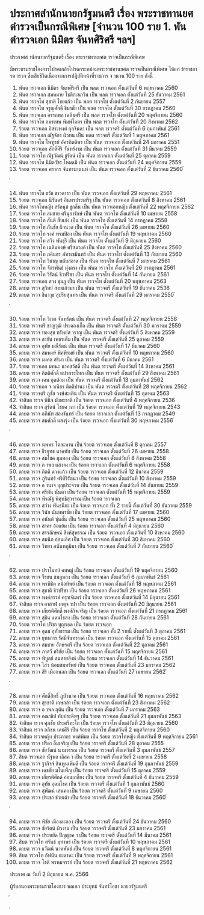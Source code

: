 
# ประกาศสำนักนายกรัฐมนตรี เรื่อง พระราชทานยศตำรวจเป็นกรณีพิเศษ [จำนวน 100 ราย 1. พันตำรวจเอก นิมิตร จันทศิริศรี ฯลฯ]
      
      

      
      

ประกาศส านักนายกรัฐมนตรี 
เรื่อง  พระราชทานยศต ารวจเป็นกรณีพิเศษ 
 
 
มีพระบรมราชโองการโปรดเกล้าโปรดกระหม่อมพระราชทานยศต ารวจเป็นกรณีพิเศษ 
ให้แก่  ข้าราชการต ารวจ  ซึ่งเสียชีวิตเนื่องจากการปฏิบัติหน้าที่ราชการ  จ านวน  100  ราย  ดังนี้ 
1. พันต ารวจเอก นิมิตร  จันทศิริศรี เป็น พลต ารวจเอก 
ตั้งแต่วันที่  6  พฤษภาคม  2560 
2. พันต ารวจเอก สมหมาย  โชติกะนาวิน เป็น พลต ารวจเอก 
ตั้งแต่วันที่  25  ธันวาคม  2561 
3. พันต ารวจโท สุชาติ  ไชยแก้ว เป็น พลต ารวจโท 
ตั้งแต่วันที่  2  กันยายน  2557 
4. พันต ารวจโท จรูญศักดิ์  ธิมาชัย เป็น พลต ารวจโท 
ตั้งแต่วันที่  30  กรกฎาคม  2560 
5. พันต ารวจเอก อรรถพล  เฉลิมศรี เป็น พลต ารวจโท 
ตั้งแต่วันที่  20  พฤศจิกายน  2560 
6. พันต ารวจโท อมรเทพ  พิมพ์โคตร เป็น พลต ารวจโท 
ตั้งแต่วันที่  20  สิงหาคม  2562 
7. ร้อยต ารวจเอก อิสระพงศ์  กุลจินดา เป็น พลต ารวจตรี 
ตั้งแต่วันที่  6  กุมภาพันธ์  2561 
8. พันต ารวจเอก ณัฐจักร  ผิวทน เป็น พลต ารวจตรี 
ตั้งแต่วันที่  1  พฤษภาคม  2561 
9. พันต ารวจโท ไพฑูรย์  อัครกิตติพร เป็น พันต ารวจเอก 
ตั้งแต่วันที่  24  มกราคม  2551 
10. ร้อยต ารวจเอก ศักดิ์ศิริ  จันทร์งาม เป็น พันต ารวจเอก 
ตั้งแต่วันที่  31  มีนาคม  2559 
11. ร้อยต ารวจโท ณัฐวัฒน์  ชูรัตน์ เป็น พันต ารวจเอก 
ตั้งแต่วันที่  25  ตุลาคม  2559 
12. พันต ารวจโท นิมิตวัชร  โหมดมี เป็น พันต ารวจเอก 
ตั้งแต่วันที่  24  พฤศจิกายน  2559 
13. ร้อยต ารวจเอก ศรากร  จันทรมานนท์ เป็น พันต ารวจเอก 
ตั้งแต่วันที่  2  ธันวาคม  2560 
้
 
่
 

14. พันต ารวจโท ธวัช  ขาวดารา เป็น พันต ารวจเอก 
ตั้งแต่วันที่  29  พฤษภาคม  2561 
15. ร้อยต ารวจเอก นิรันดร์  อินทรประเสริฐ เป็น พันต ารวจเอก 
ตั้งแต่วันที่  8  สิงหาคม  2561 
16. พันต ารวจโทหญิง สรัลนุช  ชูกลิ่น เป็น พันต ารวจเอกหญิง 
ตั้งแต่วันที่  22  พฤศจิกายน  2562 
17. ร้อยต ารวจโท สมชาย  ศรีนุยารักษ์ เป็น พันต ารวจโท 
ตั้งแต่วันที่  10  เมษายน  2558 
18. ร้อยต ารวจโท สันติ  สืบเก่ง เป็น พันต ารวจโท 
ตั้งแต่วันที่  14  กรกฎาคม  2558 
19. ร้อยต ารวจโท กันชัย  ผิวนวล เป็น พันต ารวจโท 
ตั้งแต่วันที่  26  เมษายน  2560 
20. ร้อยต ารวจโท รงค์  พรมป้อง เป็น พันต ารวจโท 
ตั้งแต่วันที่  19  พฤษภาคม  2560 
21. ร้อยต ารวจโท สวิง  พันธุรี เป็น พันต ารวจโท 
ตั้งแต่วันที่  9  มิถุนายน  2560 
22. ร้อยต ารวจโท เฉลิมพงษ์  ศรีสมวงค์ เป็น พันต ารวจโท 
ตั้งแต่วันที่  25  สิงหาคม  2560 
23. ร้อยต ารวจโท ภคินธร  ภัทรเขมินทร์ เป็น พันต ารวจโท 
ตั้งแต่วันที่  13  กันยายน  2560 
24. ร้อยต ารวจโท วิชาญ  พลับสอาด เป็น พันต ารวจโท 
ตั้งแต่วันที่  7  มกราคม  2561 
25. ร้อยต ารวจโท จักรพันธ์  มุ่งตรง เป็น พันต ารวจโท 
ตั้งแต่วันที่  26  กรกฎาคม  2561 
26. ร้อยต ารวจโท วิรัตน์  ชิวปรีชา เป็น พันต ารวจโท 
ตั้งแต่วันที่  14  กันยายน  2561 
27. ร้อยต ารวจเอก สวง  ชุมภู เป็น พันต ารวจโท 
ตั้งแต่วันที่  20  พฤษภาคม  2563 
28. ดาบต ารวจ สุวิทย์  สายแก้วมา เป็น พันต ารวจตรี 
ตั้งแต่วันที่  19  ธันวาคม  2538 
29. ดาบต ารวจ ชินาวุธ  สุปรียสุนทร เป็น พันต ารวจตรี 
ตั้งแต่วันที่  29  มกราคม  2550 
้
 
่
 

30. ร้อยต ารวจโท วิเวก  จันทรัตน์ เป็น พันต ารวจตรี 
ตั้งแต่วันที่  27  พฤศจิกายน  2558 
31. ร้อยต ารวจตรี ชาญวุฒิ  ประคองเกื้อ เป็น พันต ารวจตรี 
ตั้งแต่วันที่  30  มกราคม  2559 
32. ดาบต ารวจ ทองสุข  ทรัพย์ส าราญ เป็น พันต ารวจตรี 
ตั้งแต่วันที่  5  สิงหาคม  2559 
33. ดาบต ารวจ สายัน  เพชรเต็ม เป็น พันต ารวจตรี 
ตั้งแต่วันที่  25  ตุลาคม  2559 
34. ดาบต ารวจ อุทัย  มณีรัตน์ เป็น พันต ารวจตรี 
ตั้งแต่วันที่  17  มีนาคม  2560 
35. ดาบต ารวจ สมพงษ์  พิศพิรมย์ เป็น พันต ารวจตรี 
ตั้งแต่วันที่  10  พฤษภาคม  2560 
36. ดาบต ารวจ มงคล  สริมา  เป็น พันต ารวจตรี 
ตั้งแต่วันที่  6  มีนาคม  2561 
37. ร้อยต ารวจเอก มทนะ  นาคสวัสดิ์ เป็น พันต ารวจตรี 
ตั้งแต่วันที่  14  สิงหาคม  2561 
38. ดาบต ารวจ กิตติศักดิ์  แปวกระโทก เป็น พันต ารวจตรี 
ตั้งแต่วันที่  29  สิงหาคม  2561 
39. ดาบต ารวจ เคน  อุดต่อม เป็น พันต ารวจตรี 
ตั้งแต่วันที่  13  กุมภาพันธ์  2562 
40. ร้อยต ารวจเอก จ าเนียร  ติดติปานะ เป็น พันต ารวจตรี 
ตั้งแต่วันที่  28  พฤศจิกายน  2562 
41. ร้อยต ารวจตรี ภูชัย  วงษ์สะเติน เป็น พันต ารวจตรี 
ตั้งแต่วันที่  15  ตุลาคม  2563 
42. จ่าสิบต ารวจ พินิจ  มังษะชาติ เป็น ร้อยต ารวจเอก 
ตั้งแต่วันที่  4  พฤศจิกายน  2536 
43. จ่าสิบต ารวจ สุรัตน์  ไชยค าภา เป็น ร้อยต ารวจเอก 
ตั้งแต่วันที่  19  พฤศจิกายน  2543 
44. ดาบต ารวจ อภินัท  สองจันทร์ เป็น ร้อยต ารวจเอก 
ตั้งแต่วันที่  13  กรกฎาคม  2549 
45. ดาบต ารวจ สมศักดิ์  แสงรุ้ง เป็น ร้อยต ารวจเอก 
ตั้งแต่วันที่  30  พฤษภาคม  2556 
้
 
่
 

46. ดาบต ารวจ นพพร  โตละหาน เป็น ร้อยต ารวจเอก 
ตั้งแต่วันที่  8  ตุลาคม  2557 
47. ดาบต ารวจ ธีรยุทธ  นาคทับ เป็น ร้อยต ารวจเอก 
ตั้งแต่วันที่  26  เมษายน  2558 
48. ดาบต ารวจ สมโชค  มุมทอง เป็น ร้อยต ารวจเอก 
ตั้งแต่วันที่  8  สิงหาคม  2558 
49. ดาบต ารวจ ก าพล  แสงจง เป็น ร้อยต ารวจเอก 
ตั้งแต่วันที่  6  พฤศจิกายน  2558 
50. ดาบต ารวจ กิตติ  ดวงแก้ว เป็น ร้อยต ารวจเอก 
ตั้งแต่วันที่  12  มีนาคม  2559 
51. ดาบต ารวจ ภูรินทร์  ศรีศิริรัตนา เป็น ร้อยต ารวจเอก 
ตั้งแต่วันที่  10  สิงหาคม  2559 
52. ดาบต ารวจ อ านาจ  บุญประจวบ เป็น ร้อยต ารวจเอก 
ตั้งแต่วันที่  14  กันยายน  2559 
53. ดาบต ารวจ ศรีทัน  นันตา เป็น ร้อยต ารวจเอก 
ตั้งแต่วันที่  15  พฤศจิกายน  2559 
54. ดาบต ารวจ พีรณัฐ  พิศุทธิสุวรรณ เป็น ร้อยต ารวจเอก 
55. ดาบต ารวจ สว่าง  พันธนียะ เป็น ร้อยต ารวจเอก 
ทั้ง  2  รายนี้  ตั้งแต่วันที่  30  ธันวาคม  2559 
56. ดาบต ารวจ วินัย  นันทพรชัย เป็น ร้อยต ารวจเอก 
ตั้งแต่วันที่  17  เมษายน  2560 
57. ดาบต ารวจ อนันต์  ซุ่นสั้น เป็น ร้อยต ารวจเอก 
ตั้งแต่วันที่  25  พฤษภาคม  2560 
58. ดาบต ารวจ สาคร  อ้อแย้ม เป็น ร้อยต ารวจเอก 
ตั้งแต่วันที่  4  มิถุนายน  2560 
59.  ดาบต ารวจ สรรลักษณ์  สิงห์สุพรรณ เป็น ร้อยต ารวจเอก 
ตั้งแต่วันที่  10  สิงหาคม  2560 
60.  ดาบต ารวจ สมนึก  อ่อนเลิศ เป็น ร้อยต ารวจเอก 
ตั้งแต่วันที่  30  สิงหาคม  2560 
61.  ดาบต ารวจ วิทยา  อนันทภูมิมา เป็น ร้อยต ารวจเอก 
ตั้งแต่วันที่  7  กันยายน  2560 
้
 
่
 

62. ดาบต ารวจ ปราโมทย์  คบหมู่ เป็น ร้อยต ารวจเอก 
ตั้งแต่วันที่  19  พฤศจิกายน  2560 
63. ดาบต ารวจ วีรชน  ชมภูหลง เป็น ร้อยต ารวจเอก 
ตั้งแต่วันที่  6  กุมภาพันธ์  2561 
64. ดาบต ารวจ พรพิชิต  หม้อทิพย์ เป็น ร้อยต ารวจเอก 
ตั้งแต่วันที่  18  พฤษภาคม  2561 
65. ดาบต ารวจ สุชาติ  ชิวปรีชา เป็น ร้อยต ารวจเอก 
ตั้งแต่วันที่  26  พฤษภาคม  2561 
66. ดาบต ารวจ พงศ์สรรค์  ครุฑจันทร์ เป็น ร้อยต ารวจเอก 
ตั้งแต่วันที่  14  มิถุนายน  2561 
67. จ่าสิบต ารวจ อาสาฬ  เกตุจ าปา เป็น ร้อยต ารวจเอก 
ตั้งแต่วันที่  20  มิถุนายน  2561 
68. ดาบต ารวจ เกียรติศักดิ์  พงศ์กิจเจริญ เป็น ร้อยต ารวจเอก 
ตั้งแต่วันที่  21  กรกฎาคม  2561 
69. ดาบต ารวจ สุชิน  แดนไธสง เป็น ร้อยต ารวจเอก 
ตั้งแต่วันที่  28  กันยายน  2561 
70. ร้อยต ารวจโท ปรีชา  บุญรอด เป็น ร้อยต ารวจเอก 
71. ดาบต ารวจ อุดม  อุทัยธรรม เป็น ร้อยต ารวจเอก 
ทั้ง  2  รายนี้  ตั้งแต่วันที่  3  ตุลาคม  2561 
72. ดาบต ารวจ ยุทธการ  รัศมีจันทรางค์ เป็น ร้อยต ารวจเอก 
ตั้งแต่วันที่  15  ตุลาคม  2561 
73. ดาบต ารวจ สมชาย  อักษรศรี เป็น ร้อยต ารวจเอก 
ตั้งแต่วันที่  22  ตุลาคม  2561 
74. ดาบต ารวจ ภาสวี  ศรีชัย  เป็น ร้อยต ารวจเอก 
ตั้งแต่วันที่  15  พฤศจิกายน  2561 
75. ดาบต ารวจ พิบูลย์  สนสายสิงห์ เป็น ร้อยต ารวจเอก 
ตั้งแต่วันที่  14  ธันวาคม  2561 
76. ดาบต ารวจ ไสว  น้อมสมทรัพย์ เป็น ร้อยต ารวจเอก 
ตั้งแต่วันที่  23  มกราคม  2562 
77. ดาบต ารวจ สิริ  เผือกนอก เป็น ร้อยต ารวจเอก 
ตั้งแต่วันที่  27  เมษายน  2562 
้
 
่
 

78. ดาบต ารวจ ศักดิ์สิทธิ์  ภูบัวนาค เป็น ร้อยต ารวจเอก 
ตั้งแต่วันที่  16  พฤษภาคม  2562 
79. ดาบต ารวจ สุรชาติ  เกษกล้า เป็น ร้อยต ารวจเอก 
ตั้งแต่วันที่  23  สิงหาคม  2562 
80. ดาบต ารวจ อ าพล  กุตัน  เป็น ร้อยต ารวจเอก 
ตั้งแต่วันที่  7  มกราคม  2563 
81. ดาบต ารวจ คณาธิป  ทับประดิษฐ เป็น ร้อยต ารวจเอก 
ตั้งแต่วันที่  21  กุมภาพันธ์  2563 
82. จ่าสิบต ารวจ ศุภชัย  ประศรีทะโก เป็น ร้อยต ารวจโท 
ตั้งแต่วันที่  23  มิถุนายน  2560 
83. จ่าสิบต ารวจ อภิชน  เดชศิริ เป็น ร้อยต ารวจโท 
ตั้งแต่วันที่  2  พฤศจิกายน  2560 
84. จ่าสิบต ารวจหญิง ประภากร  พงศ์พิมล เป็น ร้อยต ารวจโทหญิง 
ตั้งแต่วันที่  9  พฤศจิกายน  2561 
85. ดาบต ารวจ ปรีดา  ลิ้มเจริญ เป็น ร้อยต ารวจตรี 
ตั้งแต่วันที่  28  ตุลาคม  2555 
86. ดาบต ารวจ ชัยวัฒน์  นามวรรณ เป็น ร้อยต ารวจตรี 
ตั้งแต่วันที่  3  กุมภาพันธ์  2557 
87. สิบต ารวจเอก นัฐพล  เลิศค า เป็น ร้อยต ารวจตรี 
ตั้งแต่วันที่  2  เมษายน  2558 
88. ดาบต ารวจ ฐากิจจ์  สินพูนเพิ่มดี เป็น ร้อยต ารวจตรี 
ตั้งแต่วันที่  19  กุมภาพันธ์  2559 
89. ดาบต ารวจ เดชชัย  มโนเพ็ญ เป็น ร้อยต ารวจตรี 
ตั้งแต่วันที่  15  ตุลาคม  2559 
90. ดาบต ารวจ เกียรติศักด์  อ่อนเกลี้ยง เป็น ร้อยต ารวจตรี 
ตั้งแต่วันที่  4  ธันวาคม  2559 
91. ดาบต ารวจ อุทัย  อุดมโชค เป็น ร้อยต ารวจตรี 
ตั้งแต่วันที่  1  กุมภาพันธ์  2560 
92. ดาบต ารวจ สุพัฒน์  เสนคง เป็น ร้อยต ารวจตรี 
ตั้งแต่วันที่  9  เมษายน  2560 
93. ดาบต ารวจ ประชา  ช่วยเต้า เป็น ร้อยต ารวจตรี 
ตั้งแต่วันที่  18  ธันวาคม  2560 
้
 
่
 

94. ดาบต ารวจ พิชัย  เมืองละออง เป็น ร้อยต ารวจตรี 
ตั้งแต่วันที่  24  ธันวาคม  2560 
95. ดาบต ารวจ ชัยรัตน์  ผิวงาม เป็น ร้อยต ารวจตรี 
ตั้งแต่วันที่  23  มกราคม  2561 
96. ดาบต ารวจ ประหยัด  ปัญญาค า เป็น ร้อยต ารวจตรี 
ตั้งแต่วันที่  14  มีนาคม  2561 
97. สิบต ารวจโท ศรันธ์  มุทาพร เป็น ร้อยต ารวจตรี 
ตั้งแต่วันที่  10  พฤษภาคม  2561 
98. ดาบต ารวจ ธวัฒน์  นาคพันธ์ เป็น ร้อยต ารวจตรี 
ตั้งแต่วันที่  8  พฤศจิกายน  2561 
99. สิบต ารวจโท อัฟนัน  ยะดาหะ เป็น ร้อยต ารวจตรี 
ตั้งแต่วันที่  9  พฤศจิกายน  2561 
100. ดาบต ารวจ โชติ  พรหมจรรย์ เป็น ร้อยต ารวจตรี 
ตั้งแต่วันที่  21  พฤษภาคม  2562 
 
ประกาศ  ณ  วันที่  2  มิถุนายน  พ.ศ.  2566 
 
ผู้รับสนองพระบรมราชโองการ 
พลเอก ประยุทธ์  จันทร์โอชา 
นายกรัฐมนตรี 
 
้
 
่
 